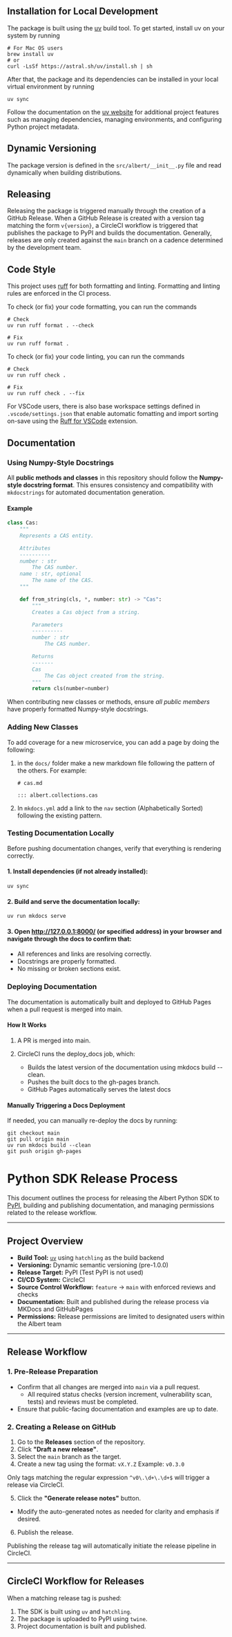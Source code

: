 ## Installation for Local Development

The package is built using the [uv](https://docs.astral.sh/uv/getting-started/installation/) build tool.
To get started, install uv on your system by running

```
# For Mac OS users
brew install uv
# or
curl -LsSf https://astral.sh/uv/install.sh | sh
```

After that, the package and its dependencies can be installed
in your local virtual environment by running

```
uv sync
```

Follow the documentation on the [uv website](https://docs.astral.sh/uv/concepts/projects/) 
for additional project features such as managing dependencies, managing environments, 
and configuring Python project metadata.

## Dynamic Versioning

The package version is defined in the `src/albert/__init__.py` file
and read dynamically when building distributions.

## Releasing

Releasing the package is triggered manually through the creation of a GitHub Release.
When a GitHub Release is created with a version tag matching the form `v{version}`,
a CircleCI workflow is triggered that publishes the package to PyPI and builds the documentation.
Generally, releases are only created against the `main` branch on a cadence determined by the development team.

## Code Style

This project uses [ruff](https://docs.astral.sh/ruff/) for both formatting and linting.
Formatting and linting rules are enforced in the CI process.

To check (or fix) your code formatting, you can run the commands

```
# Check
uv run ruff format . --check

# Fix
uv run ruff format .
```

To check (or fix) your code linting, you can run the commands

```
# Check
uv run ruff check .

# Fix
uv run ruff check . --fix
```

For VSCode users, there is also base workspace settings defined in `.vscode/settings.json` that enable
automatic fomatting and import sorting on-save using the
[Ruff for VSCode](https://marketplace.visualstudio.com/items?itemName=charliermarsh.ruff) extension.


## Documentation

### Using Numpy-Style Docstrings

All **public methods and classes** in this repository should follow the **Numpy-style docstring format**. This ensures consistency and compatibility with `mkdocstrings` for automated documentation generation.

#### Example

```python
class Cas:
    """
    Represents a CAS entity.

    Attributes
    ----------
    number : str
        The CAS number.
    name : str, optional
        The name of the CAS.
    """

    def from_string(cls, *, number: str) -> "Cas":
        """
        Creates a Cas object from a string.

        Parameters
        ----------
        number : str
            The CAS number.

        Returns
        -------
        Cas
            The Cas object created from the string.
        """
        return cls(number=number)
```


When contributing new classes or methods, ensure *all public members* have properly formatted Numpy-style docstrings.

### Adding New Classes

To add coverage for a new microservice, you can add a page by doing the following:
 1. in the `docs/` folder make a new markdown file following the pattern of the others.
    For example:
    ```
    # cas.md

    ::: albert.collections.cas
    ```

2. In `mkdocs.yml` add a link to the `nav` section (Alphabetically Sorted) following the existing pattern.

### Testing Documentation Locally

Before pushing documentation changes, verify that everything is rendering correctly.

#### 1. Install dependencies (if not already installed):

```
uv sync
```

#### 2. Build and serve the documentation locally:

```
uv run mkdocs serve
```

#### 3. Open http://127.0.0.1:8000/ (or specified address) in your browser and navigate through the docs to confirm that:

- All references and links are resolving correctly.
- Docstrings are properly formatted.
- No missing or broken sections exist.

### Deploying Documentation
The documentation is automatically built and deployed to GitHub Pages when a pull request is merged into main.

#### How It Works

1. A PR is merged into main.
2. CircleCI runs the deploy_docs job, which:

    - Builds the latest version of the documentation using mkdocs build --clean.
    - Pushes the built docs to the gh-pages branch.
    - GitHub Pages automatically serves the latest docs

#### Manually Triggering a Docs Deployment
If needed, you can manually re-deploy the docs by running:

```
git checkout main
git pull origin main
uv run mkdocs build --clean
git push origin gh-pages
```



# Python SDK Release Process

This document outlines the process for releasing the Albert Python SDK to [PyPI](https://pypi.org/), building and publishing documentation, and managing permissions related to the release workflow.

---

## Project Overview

- **Build Tool:** [`uv`](https://docs.astral.sh/uv/) using `hatchling` as the build backend  
- **Versioning:** Dynamic semantic versioning (pre-1.0.0)  
- **Release Target:** PyPI (Test PyPI is not used)  
- **CI/CD System:** CircleCI  
- **Source Control Workflow:** `feature` → `main` with enforced reviews and checks  
- **Documentation:** Built and published during the release process via MKDocs and GitHubPages
- **Permissions:** Release permissions are limited to designated users within the Albert team  

---

## Release Workflow

### 1. Pre-Release Preparation

- Confirm that all changes are merged into `main` via a pull request.
  - All required status checks (version increment, vulnerability scan, tests) and reviews must be completed.
- Ensure that public-facing documentation and examples are up to date.

### 2. Creating a Release on GitHub

1. Go to the **Releases** section of the repository.
2. Click **"Draft a new release"**.
3. Select the `main` branch as the target.
4. Create a new tag using the format: `vX.Y.Z`
Example: `v0.3.0`

Only tags matching the regular expression `^v0\.\d+\.\d+$` will trigger a release via CircleCI.

5. Click the **"Generate release notes"** button.
- Modify the auto-generated notes as needed for clarity and emphasis if desired.
6. Publish the release.

Publishing the release tag will automatically initiate the release pipeline in CircleCI.

---

## CircleCI Workflow for Releases

When a matching release tag is pushed:

1. The SDK is built using `uv` and `hatchling`.
2. The package is uploaded to PyPI using `twine`.
3. Project documentation is built and published.
